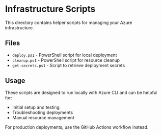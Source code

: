 # Infrastructure Scripts

This directory contains helper scripts for managing your Azure infrastructure.

## Files

- `deploy.ps1` - PowerShell script for local deployment
- `cleanup.ps1` - PowerShell script for resource cleanup
- `get-secrets.ps1` - Script to retrieve deployment secrets

## Usage

These scripts are designed to run locally with Azure CLI and can be helpful for:
- Initial setup and testing
- Troubleshooting deployments
- Manual resource management

For production deployments, use the GitHub Actions workflow instead.
